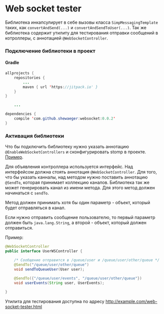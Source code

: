 # Web socket tester
Библиотека инкапсулирует в себе вызовы класса ```SimpMessagingTemplate``` таких, как ```convertAndSend(...)``` и ```convertAndSendToUser(...)```. Так же библиотека содержит утилиту для тестирования отправки сообщений в котроллеры, с аннотацией ```@WebSocketController```.

### Подключение библиотеки в проект

#### Gradle
```java
allprojects {
    repositories {
        ...
        maven { url 'https://jitpack.io' }
    }
}

    ...

dependencies {
    compile 'com.github.shewaeger:websocket:0.0.2'
}

```
### Активация библиотеки
Что бы подключить библиотеку нужно указать аннотацию ```@EnableWebSocketControllers``` и сконфигурировать stomp в проекте. [Пример](https://spring.io/guides/gs/messaging-stomp-websocket/).

Для объявления контроллера используется интерфейс. Над интерфейсом должна стоять аннотация ```@WebSocketController```. Для того, что бы указать канналы, над методом нужно поставить аннотацию ```@SendTo```, которая принимает коллекцию каналов. Библиотека так же может генерировать канал из имени метода. Для этого метод должен начинаться с ```sendTo```.

Метод должен принимать хотя бы один параметр - объект, который будет отправляться в канал.

Если нужно отправить сообщение пользователю, то первый параметр должен быть ```java.lang.String```, а второй - объект, который должен отправиться.

Пример:
```java
@WebSocketController
public interface UserWSController {

    /* Сообщение отправится в /queue/user и /queue/user/other/queue */
    @SendTo("/queue/user/other/queue")
    void sendToQueueUser(User user); 
        
    @SendTo({"/queue/user/events", "/queue/user/other/queue"})
    void userEvents(String user, UserEvents);

}
```

Утилита для тестирования доступна по адресу http://example.com/web-socket-tester.html
